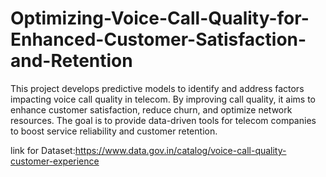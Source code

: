 # Optimizing-Voice-Call-Quality-for-Enhanced-Customer-Satisfaction-and-Retention
This project develops predictive models to identify and address factors impacting voice call quality in telecom. By improving call quality, it aims to enhance customer satisfaction, reduce churn, and optimize network resources. The goal is to provide data-driven tools for telecom companies to boost service reliability and customer retention.


link for Dataset:https://www.data.gov.in/catalog/voice-call-quality-customer-experience
